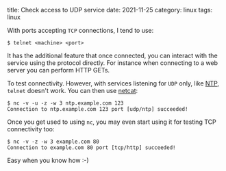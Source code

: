 title: Check access to UDP service
date: 2021-11-25
category: linux
tags: linux

With ports accepting `TCP` connections, I tend to use:

```text
$ telnet <machine> <port>
```
It has the additional feature that once connected, you can interact with the service using the protocol directly. For instance when connecting to a web server you can perform HTTP GETs. 

To test connectivity. However, with services listening for `UDP` only,
like [NTP](https://en.wikipedia.org/wiki/Network_Time_Protocol),
`telnet` doesn't work. You can then use
[netcat](https://nc110.sourceforge.io/):

```text
$ nc -v -u -z -w 3 ntp.example.com 123
Connection to ntp.example.com 123 port [udp/ntp] succeeded!
```

Once you get used to using `nc`, you may even start using it for
testing TCP connectivity too:

```text
$ nc -v -z -w 3 example.com 80
Connection to example.com 80 port [tcp/http] succeeded!
```

Easy when you know how :-)

